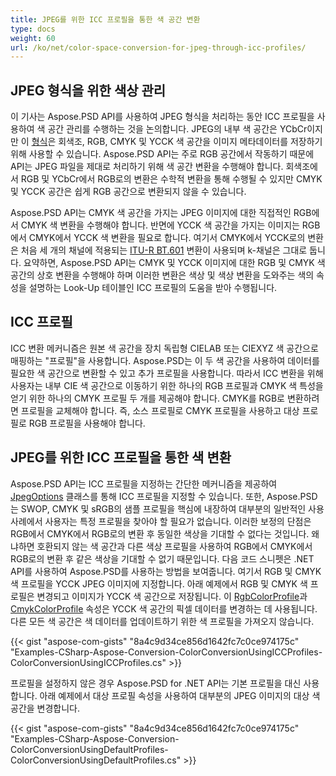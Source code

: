 ```yaml
---
title: JPEG를 위한 ICC 프로필을 통한 색 공간 변환
type: docs
weight: 60
url: /ko/net/color-space-conversion-for-jpeg-through-icc-profiles/
---
```


## **JPEG 형식을 위한 색상 관리**


이 기사는 Aspose.PSD API를 사용하여 JPEG 형식을 처리하는 동안 ICC 프로필을 사용하여 색 공간 관리를 수행하는 것을 논의합니다. JPEG의 내부 색 공간은 YCbCr이지만 이 [형식](https://reference.aspose.com/psd/net/aspose.psd/pixelformat)은 회색조, RGB, CMYK 및 YCCK 색 공간을 이미지 메타데이터를 저장하기 위해 사용할 수 있습니다. Aspose.PSD API는 주로 RGB 공간에서 작동하기 때문에 API는 JPEG 파일을 제대로 처리하기 위해 색 공간 변환을 수행해야 합니다. 회색조에서 RGB 및 YCbCr에서 RGB로의 변환은 수학적 변환을 통해 수행될 수 있지만 CMYK 및 YCCK 공간은 쉽게 RGB 공간으로 변환되지 않을 수 있습니다.

Aspose.PSD API는 CMYK 색 공간을 가지는 JPEG 이미지에 대한 직접적인 RGB에서 CMYK 색 변환을 수행해야 합니다. 반면에 YCCK 색 공간을 가지는 이미지는 RGB에서 CMYK에서 YCCK 색 변환을 필요로 합니다. 여기서 CMYK에서 YCCK로의 변환은 처음 세 개의 채널에 적용되는 [ITU-R BT.601](https://wikipedia.org/wiki/Rec._601) 변환이 사용되며 k-채널은 그대로 둡니다. 요약하면, Aspose.PSD API는 CMYK 및 YCCK 이미지에 대한 RGB 및 CMYK 색 공간의 상호 변환을 수행해야 하며 이러한 변환은 색상 및 색상 변환을 도와주는 색의 속성을 설명하는 Look-Up 테이블인 ICC 프로필의 도움을 받아 수행됩니다.


## **ICC 프로필**
ICC 변환 메커니즘은 원본 색 공간을 장치 독립형 CIELAB 또는 CIEXYZ 색 공간으로 매핑하는 "프로필"을 사용합니다. Aspose.PSD는 이 두 색 공간을 사용하여 데이터를 필요한 색 공간으로 변환할 수 있고 추가 프로필을 사용합니다. 따라서 ICC 변환을 위해 사용자는 내부 CIE 색 공간으로 이동하기 위한 하나의 RGB 프로필과 CMYK 색 특성을 얻기 위한 하나의 CMYK 프로필 두 개를 제공해야 합니다. CMYK를 RGB로 변환하려면 프로필을 교체해야 합니다. 즉, 소스 프로필로 CMYK 프로필을 사용하고 대상 프로필로 RGB 프로필을 사용해야 합니다.
## **JPEG를 위한 ICC 프로필을 통한 색 변환**
Aspose.PSD API는 ICC 프로필을 지정하는 간단한 메커니즘을 제공하여 [JpegOptions](https://reference.aspose.com/psd/net/aspose.psd.imageoptions/jpegoptions) 클래스를 통해 ICC 프로필을 지정할 수 있습니다. 또한, Aspose.PSD는 SWOP, CMYK 및 sRGB의 샘플 프로필을 핵심에 내장하여 대부분의 일반적인 사용 사례에서 사용자는 특정 프로필을 찾아야 할 필요가 없습니다. 이러한 보정의 단점은 RGB에서 CMYK에서 RGB로의 변환 후 동일한 색상을 기대할 수 없다는 것입니다. 왜냐하면 호환되지 않는 색 공간과 다른 색상 프로필을 사용하여 RGB에서 CMYK에서 RGB로의 변환 후 같은 색상을 기대할 수 없기 때문입니다. 다음 코드 스니펫은 .NET API를 사용하여 Aspose.PSD를 사용하는 방법을 보여줍니다. 여기서 RGB 및 CMYK 색 프로필을 YCCK JPEG 이미지에 지정합니다. 아래 예제에서 RGB 및 CMYK 색 프로필은 변경되고 이미지가 YCCK 색 공간으로 저장됩니다. 이 [RgbColorProfile](https://reference.aspose.com/psd/net/aspose.psd.imageoptions/jpegoptions/properties/rgbcolorprofile)과 [CmykColorProfile](https://reference.aspose.com/psd/net/aspose.psd.imageoptions/jpegoptions/properties/cmykcolorprofile) 속성은 YCCK 색 공간의 픽셀 데이터를 변경하는 데 사용됩니다. 다른 모든 색 공간은 색 데이터를 업데이트하기 위한 색 프로필을 가져오지 않습니다.


{{< gist "aspose-com-gists" "8a4c9d34ce856d1642fc7c0ce974175c" "Examples-CSharp-Aspose-Conversion-ColorConversionUsingICCProfiles-ColorConversionUsingICCProfiles.cs" >}}


프로필을 설정하지 않은 경우 Aspose.PSD for .NET API는 기본 프로필을 대신 사용합니다. 아래 예제에서 대상 프로필 속성을 사용하여 대부분의 JPEG 이미지의 대상 색 공간을 변경합니다.


{{< gist "aspose-com-gists" "8a4c9d34ce856d1642fc7c0ce974175c" "Examples-CSharp-Aspose-Conversion-ColorConversionUsingDefaultProfiles-ColorConversionUsingDefaultProfiles.cs" >}}
